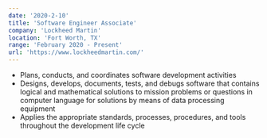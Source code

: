 ```yaml
---
date: '2020-2-10'
title: 'Software Engineer Associate'
company: 'Lockheed Martin'
location: 'Fort Worth, TX'
range: 'February 2020 - Present'
url: 'https://www.lockheedmartin.com/'
---
```


- Plans, conducts, and coordinates software development activities
- Designs, develops, documents, tests, and debugs software that contains logical and mathematical solutions to mission problems or questions in computer language for solutions by means of data processing equipment
- Applies the appropriate standards, processes, procedures, and tools throughout the development life cycle

